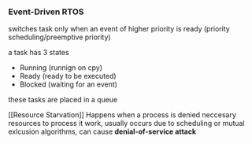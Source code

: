 ### Event-Driven RTOS

switches task only when an event of higher priority is ready (priority scheduling/preemptive priority)

a task has 3 states

- Running (runnign on cpy)
- Ready (ready to be executed)
- Blocked (waiting for an event)

these tasks are placed in a queue

[[Resource Starvation]]
Happens when a process is denied neccesary resources to process it work, usually occurs due to scheduling or mutual exlcusion algorithms, can cause **denial-of-service attack**
